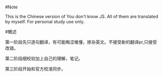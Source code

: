#Note

This is the Chinese version of You don't know JS. All of them are translated by myself. For personal study use only. 

#概述

第一阶段先只逐句翻译，有可能晦涩难懂，掺杂英文。不接受新的翻译pr,只接受改错。

第二阶段细校验加上自己的理解，笔记。

第三阶段开始和官方校准同步。





